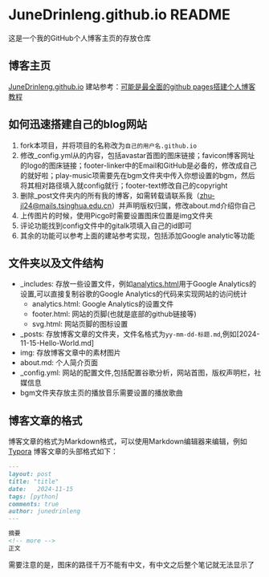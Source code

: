 # JuneDrinleng.github.io README
 这是一个我的GitHub个人博客主页的存放仓库

## 博客主页
[JuneDrinleng.github.io](https://junedrinleng.github.io/)
建站参考：[可能是最全面的github pages搭建个人博客教程](https://github.com/lemonchann/lemonchann.github.io)

## 如何迅速搭建自己的blog网站
1. fork本项目，并将项目的名称改为`自己的用户名.github.io`
2. 修改_config.yml从的内容，包括avastar首图的图床链接；favicon博客网址的logo的图床链接；footer-linker中的Email和GitHub是必备的，修改成自己的就好啦；play-music项需要先在bgm文件夹中传入你想设置的bgm，然后将其相对路径填入就config就行；footer-text修改自己的copyright
3. 删除_post文件夹内的所有我的博客，如需转载请联系我（zhu-jl24@mails.tsinghua.edu.cn）并声明版权归属，修改about.md介绍你自己
4. 上传图片的时候，使用Picgo时需要设置图床位置是img文件夹
5. 评论功能找到config文件中的gitalk项填入自己的id即可
6. 其余的功能可以参考上面的建站参考实现，包括添加Google analytic等功能

## 文件夹以及文件结构
- _includes: 存放一些设置文件，例如[analytics.html](./_includes/analytics.html)用于Google Analytics的设置,可以直接复制谷歌的Google Analytics的代码来实现网站的访问统计
    - analytics.html: Google Analytics的设置文件
    - footer.html: 网站的页脚(也就是底部的github链接等)
    - svg.html: 网站页脚的图标设置
- _posts: 存放博客文章的文件夹，文件名格式为`yy-mm-dd-标题.md`,例如[2024-11-15-Hello-World.md]
- img: 存放博客文章中的素材图片
- about.md: 个人简介页面
- _config.yml: 网站的配置文件,包括配置谷歌分析，网站首图，版权声明栏，社媒信息
- bgm文件夹存放主页的播放音乐需要设置的播放歌曲

## 博客文章的格式
博客文章的格式为Markdown格式，可以使用Markdown编辑器来编辑，例如[Typora](https://typora.io/)
博客文章的头部格式如下：
```markdown
---
layout: post
title: "title"
date:   2024-11-15
tags: [python]
comments: true
author: junedrinleng
---

摘要
<!-- more -->
正文
```
需要注意的是，图床的路径千万不能有中文，有中文之后整个笔记就无法显示了